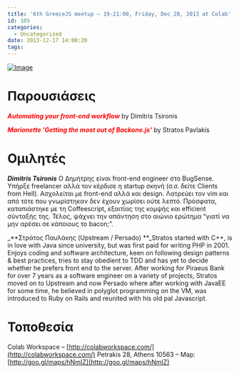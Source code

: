 ```yaml
---
title: '6th GreeceJS meetup – 19-21:00, Friday, Dec 20, 2013 at Colab'
id: 105
categories:
  - Uncategorized
date: 2013-12-17 14:00:20
tags:
---
```


[![Image](http://greecejs.files.wordpress.com/2013/12/js.jpg?w=487)](http://greecejs.files.wordpress.com/2013/12/js.jpg)

# Παρουσιάσεις

_<span style="color:#ff0000;">**Automating your front-end workflow**</span>_
by Dimitris Tsironis

<span style="color:#ff0000;">_**Marionette 'Getting the most out of Backone.js'**_</span>
by Stratos Pavlakis

# **Ομιλητές**

_**Dimitris Tsironis**_
Ο Δημήτρης είναι front-end engineer στο BugSense. Υπήρξε freelancer αλλά τον κέρδισε η startup σκηνή (σ.σ. δείτε Clients from Hell). Ασχολείται με front-end αλλά και design. Λατρεύει τον vim και από τότε που γνωρίστηκαν δεν έχουν χωρίσει ούτε λεπτό. Πρόσφατα, καταπιάστηκε με τη Coffeescript, εξαιτίας της κομψής και efficient σύνταξής της. Τέλος, ψάχνει την απάντηση στο αιώνιο ερώτημα “γιατί να μην αρέσει σε κάποιους το bacon;”.

_**Στράτος Παυλάκης (Upstream / Persado)
**_Stratos started with C++, is in love with Java since university, but was first paid for writing PHP in 2001\. Enjoys coding and software architecture, keen on following design patterns &amp; best practices, tries to stay obedient to TDD and has yet to decide whether he prefers front end to the server. After working for Piraeus Bank for over 7 years as a software engineer on a variety of projects, Stratos moved on to Upstream and now Persado where after working with JavaEE for some time, he believed in polyglot programming on the VM, was introduced to Ruby on Rails and reunited with his old pal Javascript.

# Τοποθεσία

Colab Workspace – [http://colabworkspace.com/](http://colabworkspace.com/)
Petrakis 28, Athens 10563 – Map: [http://goo.gl/maps/hNmIZ](http://goo.gl/maps/hNmIZ)